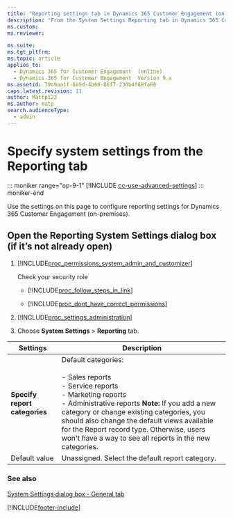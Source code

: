 ```yaml
---
title: "Reporting settings tab in Dynamics 365 Customer Engagement (on-premises)"
description: "From the System Settings Reporting tab in Dynamics 365 Customer Engagement (on-premises), specify report categories and allow Power BI embedding."
ms.custom: 
ms.reviewer: 

ms.suite: 
ms.tgt_pltfrm: 
ms.topic: article
applies_to: 
  - Dynamics 365 for Customer Engagement  (online)
  - Dynamics 365 for Customer Engagement  Version 9.x
ms.assetid: 79a9aa1f-6e5d-4b68-86f7-230b4f68fa60
caps.latest.revision: 11
author: Mattp123
ms.author: matp
search.audienceType: 
  - admin
---
```

# Specify system settings from the Reporting tab

::: moniker range="op-9-1"
[!INCLUDE [cc-use-advanced-settings](../includes/cc-use-advanced-settings.md)]
::: moniker-end

Use the settings on this page to configure reporting settings for Dynamics 365 Customer Engagement (on-premises).  

## Open the Reporting System Settings dialog box (if it’s not already open)  

1. [!INCLUDE[proc_permissions_system_admin_and_customizer](../includes/proc-permissions-system-admin-and-customizer.md)]  

    Check your security role  

   - [!INCLUDE[proc_follow_steps_in_link](../includes/proc-follow-steps-in-link.md)]  

   - [!INCLUDE[proc_dont_have_correct_permissions](../includes/proc-dont-have-correct-permissions.md)]  

2. [!INCLUDE[proc_settings_administration](../includes/proc-settings-administration.md)]  

3. Choose **System Settings** > **Reporting** tab.  

|                     Settings                     |                                                                                                                                                                                                                                                                                                                                                                 Description                                                                                                                                                                                                                                                                                                                                                                  |
|--------------------------------------------------|----------------------------------------------------------------------------------------------------------------------------------------------------------------------------------------------------------------------------------------------------------------------------------------------------------------------------------------------------------------------------------------------------------------------------------------------------------------------------------------------------------------------------------------------------------------------------------------------------------------------------------------------------------------------------------------------------------------------------------------------|
|          **Specify report categories**           |                                                                                                                                                                                     Default categories:<br /><br /> -   Sales reports<br />-   Service reports<br />-   Marketing reports<br />-   Administrative reports **Note:**  If you add a new category or change existing categories, you should also change the default views available for the Report record type. Otherwise, users won't have a way to see all reports in the new categories.                                                                                                                                                                                     |
|                  Default value                   |                                                                                                                                                                                                                                                                                                                                               Unassigned. Select the default report category.                                                                                                                                                                                                                                                                                                                                                |

### See also  
 [System Settings dialog box - General tab](../admin/system-settings-dialog-box-general-tab.md)


[!INCLUDE[footer-include](../../../includes/footer-banner.md)]
